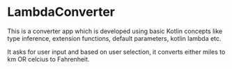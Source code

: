 # LambdaConverter

This is a converter app which is developed using basic Kotlin concepts like type inference, extension functions, default parameters, kotlin lambda etc.

It asks for user input and based on user selection, it converts either miles to km OR celcius to Fahrenheit.
